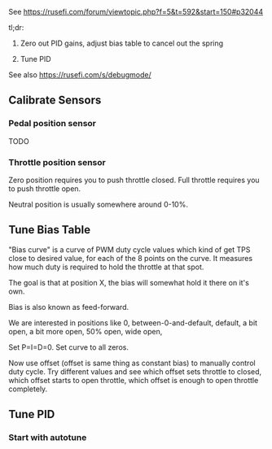 
See https://rusefi.com/forum/viewtopic.php?f=5&t=592&start=150#p32044

tl;dr:

1) Zero out PID gains, adjust bias table to cancel out the spring

2) Tune PID


See also https://rusefi.com/s/debugmode/



## Calibrate Sensors

### Pedal position sensor

TODO

### Throttle position sensor

Zero position requires you to push throttle closed. Full throttle requires you to push throttle open.

Neutral position is usually somewhere around 0-10%.

## Tune Bias Table

"Bias curve" is a curve of PWM duty cycle values which kind of get TPS close to desired value, for each of the 8 points on the curve.
It measures how much duty is required to hold the throttle at that spot.

The goal is that at position X, the bias will somewhat hold it there on it's own.

Bias is also known as feed-forward.

We are interested in positions like 0, between-0-and-default, default, a bit open, a bit more open, 50% open, wide open, 

Set P=I=D=0. Set curve to all zeros.

Now use offset (offset is same thing as constant bias) to manually control duty cycle. Try different values and see which offset sets throttle to closed, which offset
starts to open throttle, which offset is enough to open throttle completely.

## Tune PID

### Start with autotune
